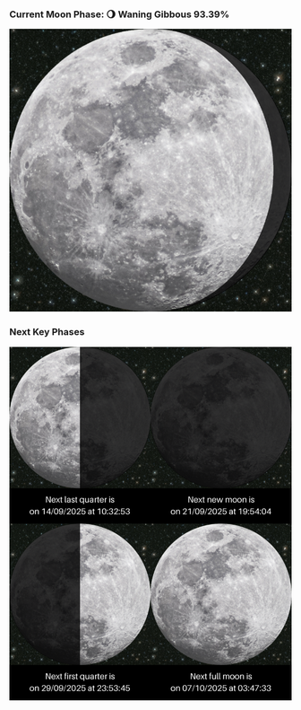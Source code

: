 ### Current Moon Phase: 🌖 Waning Gibbous 93.39%
![Moon Phase](moonphase.png)
### Next Key Phases
![Gallery](gallery.png)